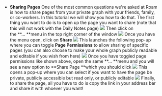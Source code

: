 - **Sharing Pages**
    One of the most common questions we're asked at Roam is how to share pages from your private graph with your friends, family, or co-workers. In this tutorial we will show you how to do that.
    The first thing you want to do is to open up the page you want to share (note that this will not work with the Daily Notes page)
    ![](https://s3.amazonaws.com/cdn.freshdesk.com/data/helpdesk/attachments/production/64000927685/original/__XuDjxJcRGanY16AkPZUhf2ZTjiIDCL2w.png?1594734392)
    Then click on the **... **menu in the top right corner of the window
    ![](https://s3.amazonaws.com/cdn.freshdesk.com/data/helpdesk/attachments/production/64000927612/original/4HwsAmMCpdycmaYvd40iy2jfQtpMYdwQXw.png?1594734244)
    Once you have the menu open, click on **Share**
    ![](https://s3.amazonaws.com/cdn.freshdesk.com/data/helpdesk/attachments/production/64000927666/original/8hKDNZ3TQGItRr_WzeuU4fLFWw1ipHe5tA.png?1594734342)
    This launches the following pop-up where you can toggle **Page Permissions** to allow sharing of
    specific pages (you can also choose to make your whole graph publicly readable and editable if you wish from here)
    ![](https://s3.amazonaws.com/cdn.freshdesk.com/data/helpdesk/attachments/production/64000927832/original/6n2o76W2Zdtz2Sk2HmOhuoBA8KJsEWXwEQ.png?1594734702)
    Once you have toggled page permissions like shown above, open the same **... **menu and you will see a new option to **Share Page **which you should click
    ![](https://s3.amazonaws.com/cdn.freshdesk.com/data/helpdesk/attachments/production/64000927894/original/UIODnBbNhOumbzG3gK9w_ltljWFXBTBo-Q.png?1594734883)
    This opens a pop-up where you can select if you want to have the page be private, publicly accessible but read only, or publicly editable
    ![](https://s3.amazonaws.com/cdn.freshdesk.com/data/helpdesk/attachments/production/64000927927/original/um-H3tS0wWH0i5ceY9RAsS9FY1YUk0N9uw.png?1594734955)
    Finally, to share the page, all you have to do is copy the link in your address bar and share it with whoever you want!
